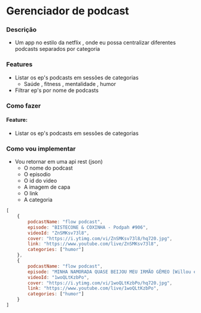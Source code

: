 # Gerenciador de podcast

### Descrição 

- Um app no estilo da netflix , onde eu possa centralizar diferentes podcasts separados por categoria 


### Features

- Listar os ep's podcasts em sessões de categorias
    - Saúde , fitness , mentalidade , humor
- Filtrar ep's por nome de podcasts


### Como fazer

#### Feature: 
- Listar os ep's podcasts em sessões de categorias

### Como vou implementar 
- Vou retornar em uma api rest (json)
    - O nome do podcast
    - O episodio
    - O id do video
    - A imagem de capa 
    - O link
    - A categoria
```js
[
    {
        podcastName: "flow podcast",
        episode: "BISTECONE & COXINHA - Podpah #906",
        videoId: "ZnSMKsv73l8", 
        cover: "https://i.ytimg.com/vi/ZnSMKsv73l8/hq720.jpg",
        link: "https://www.youtube.com/live/ZnSMKsv73l8",
        categories: ["humor"]
    },
    {
        podcastName: "flow podcast",
        episode: "MINHA NAMORADA QUASE BEIJOU MEU IRMÃO GÊMEO [Willou e Watson] - Flow #437",
        videoId: "1woQLtKzbPo",
        cover: "https://i.ytimg.com/vi/1woQLtKzbPo/hq720.jpg",
        link: "https://www.youtube.com/live/1woQLtKzbPo",
        categories: ["humor"]
    }
]
```